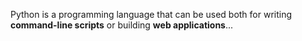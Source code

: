 



Python is a programming language that can be used both for writing **command-line scripts** or building **web applications**...

 